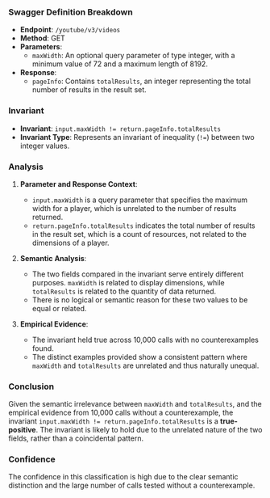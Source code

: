 ### Swagger Definition Breakdown

- **Endpoint**: `/youtube/v3/videos`
- **Method**: GET
- **Parameters**:
  - `maxWidth`: An optional query parameter of type integer, with a minimum value of 72 and a maximum length of 8192.
- **Response**:
  - `pageInfo`: Contains `totalResults`, an integer representing the total number of results in the result set.

### Invariant

- **Invariant**: `input.maxWidth != return.pageInfo.totalResults`
- **Invariant Type**: Represents an invariant of inequality (`!=`) between two integer values.

### Analysis

1. **Parameter and Response Context**:
   - `input.maxWidth` is a query parameter that specifies the maximum width for a player, which is unrelated to the number of results returned.
   - `return.pageInfo.totalResults` indicates the total number of results in the result set, which is a count of resources, not related to the dimensions of a player.

2. **Semantic Analysis**:
   - The two fields compared in the invariant serve entirely different purposes. `maxWidth` is related to display dimensions, while `totalResults` is related to the quantity of data returned.
   - There is no logical or semantic reason for these two values to be equal or related.

3. **Empirical Evidence**:
   - The invariant held true across 10,000 calls with no counterexamples found.
   - The distinct examples provided show a consistent pattern where `maxWidth` and `totalResults` are unrelated and thus naturally unequal.

### Conclusion

Given the semantic irrelevance between `maxWidth` and `totalResults`, and the empirical evidence from 10,000 calls without a counterexample, the invariant `input.maxWidth != return.pageInfo.totalResults` is a **true-positive**. The invariant is likely to hold due to the unrelated nature of the two fields, rather than a coincidental pattern.

### Confidence

The confidence in this classification is high due to the clear semantic distinction and the large number of calls tested without a counterexample.
